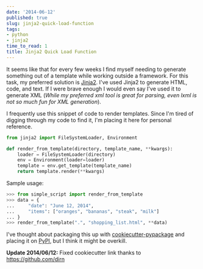 ```yaml
---
date: '2014-06-12'
published: true
slug: jinja2-quick-load-function
tags:
- python
- jinja2
time_to_read: 1
title: Jinja2 Quick Load Function
---
```


It seems like that for every few weeks I find myself needing to generate
something out of a template while working outside a framework. For this
task, my preferred solution is [Jinja2](http://jinja.pocoo.org/). I've
used Jinja2 to generate HTML, code, and text. If I were brave enough I
would even say I've used it to generate XML (*While my preferred xml
tool is great for parsing, even lxml is not so much fun for XML
generation*).

I frequently use this snippet of code to render templates. Since I'm
tired of digging through my code to find it, I'm placing it here for
personal reference.

``` python
from jinja2 import FileSystemLoader, Environment

def render_from_template(directory, template_name, **kwargs):
    loader = FileSystemLoader(directory)
    env = Environment(loader=loader)
    template = env.get_template(template_name)
    return template.render(**kwargs)
```

Sample usage:

``` python
>>> from simple_script import render_from_template
>>> data = {
...     "date": "June 12, 2014",
...     "items": ["oranges", "bananas", "steak", "milk"]
... }
>>> render_from_template(".", "shopping_list.html", **data)
```

I've thought about packaging this up with
[cookiecutter-pypackage](https://github.com/audreyr/cookiecutter-pypackage)
and placing it on [PyPI](https://pypi.python.org/pypi), but I think it
might be overkill.

**Update 2014/06/12:** Fixed cookiecutter link thanks to
<https://github.com/dirn>
